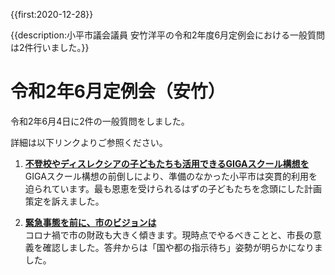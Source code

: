 {{first:2020-12-28}}

{{description:小平市議会議員 安竹洋平の令和2年度6月定例会における一般質問は2件行いました。}}

# 令和2年6月定例会（安竹）

令和2年6月4日に2件の一般質問をしました。

詳細は以下リンクよりご参照ください。

1. **[不登校やディスレクシアの子どもたちも活用できるGIGAスクール構想を <i class="fa fa-caret-right" aria-hidden="true"></i>](./r2/6-gatu/1-giga-school-dyslexia.md)**  
GIGAスクール構想の前倒しにより、準備のなかった小平市は突貫的利用を迫られています。最も恩恵を受けられるはずの子どもたちを念頭にした計画策定を訴えました。

1. **[緊急事態を前に、市のビジョンは <i class="fa fa-caret-right" aria-hidden="true"></i>](./r2/6-gatu/2-kinkyu-vision.md)**  
コロナ禍で市の財政も大きく傾きます。現時点でやるべきことと、市長の意義を確認しました。答弁からは「国や都の指示待ち」姿勢が明らかになりました。